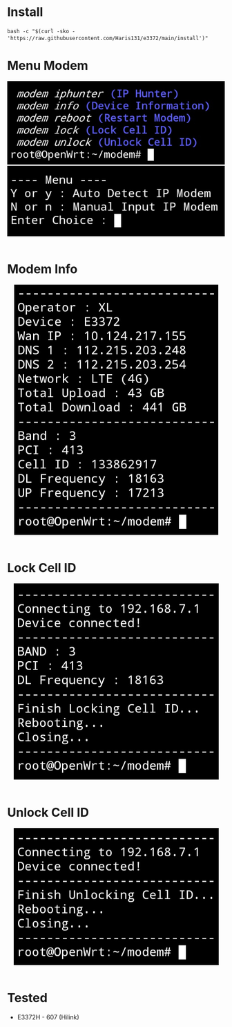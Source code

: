 # Install
```
bash -c "$(curl -sko - 'https://raw.githubusercontent.com/Haris131/e3372/main/install')"
```

# Menu Modem
<p align="center">
  <img src="https://raw.githubusercontent.com/Haris131/e3372/main/img/menu_modem.jpg" alt="Menu Modem"/>
  <br>
  <img src="https://raw.githubusercontent.com/Haris131/e3372/main/img/select_ip_modem.jpg" alt="IP Modem"/>
  <br>
  <br>
</p>

# Modem Info
<p align="center">
  <img src="https://raw.githubusercontent.com/Haris131/e3372/main/img/modem_info.jpg" alt="Modem Info"/>
  <br>
  <br>
</p>

# Lock Cell ID
<p align="center">
  <img src="https://raw.githubusercontent.com/Haris131/e3372/main/img/lock_cell_id.jpg" alt="Lock Cell ID"/>
  <br>
  <br>
</p>

# Unlock Cell ID
<p align="center">
  <img src="https://raw.githubusercontent.com/Haris131/e3372/main/img/unlock_cell_id.jpg" alt="Modem Info"/>
  <br>
  <br>
</p>

# Tested
 * E3372H - 607 (Hilink)
